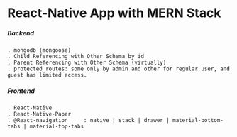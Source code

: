 # React-Native App with MERN Stack


##### Backend
	. mongodb (mongoose)
	. Child Referencing with Other Schema by id
	. Parent Referencing with Other Schema (virtually)
	. protected routes: some only by admin and other for regular user, and guest has limited access.


##### Frontend
	. React-Native
	. React-Native-Paper
	. @React-navigation 	: native | stack | drawer | material-bottom-tabs | material-top-tabs
